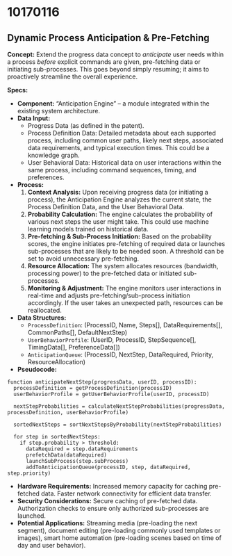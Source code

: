 # 10170116

## Dynamic Process Anticipation & Pre-Fetching

**Concept:** Extend the progress data concept to *anticipate* user needs within a process *before* explicit commands are given, pre-fetching data or initiating sub-processes. This goes beyond simply resuming; it aims to proactively streamline the overall experience.

**Specs:**

*   **Component:** “Anticipation Engine” – a module integrated within the existing system architecture.
*   **Data Input:**
    *   Progress Data (as defined in the patent).
    *   Process Definition Data: Detailed metadata about each supported process, including common user paths, likely next steps, associated data requirements, and typical execution times. This could be a knowledge graph.
    *   User Behavioral Data: Historical data on user interactions within the same process, including command sequences, timing, and preferences.
*   **Process:**
    1.  **Context Analysis:** Upon receiving progress data (or initiating a process), the Anticipation Engine analyzes the current state, the Process Definition Data, and the User Behavioral Data.
    2.  **Probability Calculation:** The engine calculates the probability of various next steps the user might take. This could use machine learning models trained on historical data.
    3.  **Pre-fetching & Sub-Process Initiation:** Based on the probability scores, the engine initiates pre-fetching of required data or launches sub-processes that are likely to be needed soon.  A threshold can be set to avoid unnecessary pre-fetching.
    4.  **Resource Allocation:**  The system allocates resources (bandwidth, processing power) to the pre-fetched data or initiated sub-processes.
    5.  **Monitoring & Adjustment:** The engine monitors user interactions in real-time and adjusts pre-fetching/sub-process initiation accordingly. If the user takes an unexpected path, resources can be reallocated.
*   **Data Structures:**
    *   `ProcessDefinition`: (ProcessID, Name, Steps[], DataRequirements[], CommonPaths[], DefaultNextStep)
    *   `UserBehaviorProfile`: (UserID, ProcessID, StepSequence[], TimingData[], PreferenceData[])
    *   `AnticipationQueue`: (ProcessID, NextStep, DataRequired, Priority, ResourceAllocation)
*   **Pseudocode:**

```
function anticipateNextStep(progressData, userID, processID):
  processDefinition = getProcessDefinition(processID)
  userBehaviorProfile = getUserBehaviorProfile(userID, processID)

  nextStepProbabilities = calculateNextStepProbabilities(progressData, processDefinition, userBehaviorProfile)

  sortedNextSteps = sortNextStepsByProbability(nextStepProbabilities)

  for step in sortedNextSteps:
    if step.probability > threshold:
      dataRequired = step.dataRequirements
      prefetchData(dataRequired)
      launchSubProcess(step.subProcess)
      addToAnticipationQueue(processID, step, dataRequired, step.priority)
```

*   **Hardware Requirements:** Increased memory capacity for caching pre-fetched data.  Faster network connectivity for efficient data transfer.
*   **Security Considerations:** Secure caching of pre-fetched data.  Authorization checks to ensure only authorized sub-processes are launched.
*   **Potential Applications:** Streaming media (pre-loading the next segment), document editing (pre-loading commonly used templates or images), smart home automation (pre-loading scenes based on time of day and user behavior).